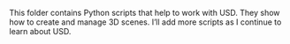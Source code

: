 This folder contains Python scripts that help to work with USD. They show how to create and manage 3D scenes. I’ll add more scripts as I continue to learn about USD.